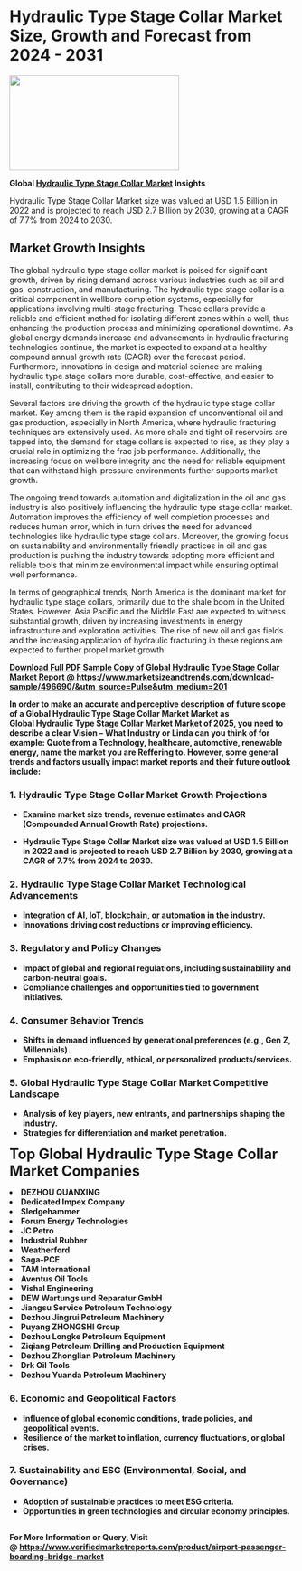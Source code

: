 <H1>Hydraulic Type Stage Collar Market Size, Growth and Forecast from 2024 - 2031</H1><img class="aligncenter size-medium wp-image-584254" src="https://thirdeyenews.in/wp-content/uploads/2024/09/Global-Market-Research-300x168.jpeg" alt="" width="300" height="168" /><p><strong>Global&nbsp;<a href="https://www.marketsizeandtrends.com/download-sample/496690/&amp;utm_source=Pulse&amp;utm_medium=201">Hydraulic Type Stage Collar Market</a> Insights</strong></p><p>Hydraulic Type Stage Collar Market size was valued at USD 1.5 Billion in 2022 and is projected to reach USD 2.7 Billion by 2030, growing at a CAGR of 7.7% from 2024 to 2030.</p><p><h2>Market Growth Insights</h2> <p>The global hydraulic type stage collar market is poised for significant growth, driven by rising demand across various industries such as oil and gas, construction, and manufacturing. The hydraulic type stage collar is a critical component in wellbore completion systems, especially for applications involving multi-stage fracturing. These collars provide a reliable and efficient method for isolating different zones within a well, thus enhancing the production process and minimizing operational downtime. As global energy demands increase and advancements in hydraulic fracturing technologies continue, the market is expected to expand at a healthy compound annual growth rate (CAGR) over the forecast period. Furthermore, innovations in design and material science are making hydraulic type stage collars more durable, cost-effective, and easier to install, contributing to their widespread adoption.</p> <p><strong><a href="#"></a></strong></p> <p>Several factors are driving the growth of the hydraulic type stage collar market. Key among them is the rapid expansion of unconventional oil and gas production, especially in North America, where hydraulic fracturing techniques are extensively used. As more shale and tight oil reservoirs are tapped into, the demand for stage collars is expected to rise, as they play a crucial role in optimizing the frac job performance. Additionally, the increasing focus on wellbore integrity and the need for reliable equipment that can withstand high-pressure environments further supports market growth.</p> <p>The ongoing trend towards automation and digitalization in the oil and gas industry is also positively influencing the hydraulic type stage collar market. Automation improves the efficiency of well completion processes and reduces human error, which in turn drives the need for advanced technologies like hydraulic type stage collars. Moreover, the growing focus on sustainability and environmentally friendly practices in oil and gas production is pushing the industry towards adopting more efficient and reliable tools that minimize environmental impact while ensuring optimal well performance.</p> <p>In terms of geographical trends, North America is the dominant market for hydraulic type stage collars, primarily due to the shale boom in the United States. However, Asia Pacific and the Middle East are expected to witness substantial growth, driven by increasing investments in energy infrastructure and exploration activities. The rise of new oil and gas fields and the increasing application of hydraulic fracturing in these regions are expected to further propel market growth.</p> <p><strong><a href="#"></p><p><span class=""><strong>Download Full PDF Sample Copy of Global Hydraulic Type Stage Collar Market Report</strong> @ <a href="https://www.marketsizeandtrends.com/download-sample/496690/&amp;utm_source=Pulse&amp;utm_medium=201" target="_blank">https://www.marketsizeandtrends.com/download-sample/496690/&amp;utm_source=Pulse&amp;utm_medium=201</a></span></p><p>In order to make an accurate and perceptive description of future scope of a Global&nbsp;Hydraulic Type Stage Collar Market Market as Global&nbsp;Hydraulic Type Stage Collar Market Market of 2025, you need to describe a clear Vision &ndash; What Industry or Linda can you think of for example: Quote from a Technology, healthcare, automotive, renewable energy, name the market you are Reffering to. However, some general trends and factors usually impact market reports and their future outlook include:</p><h3>1.&nbsp;<strong>Hydraulic Type Stage Collar Market Growth Projections</strong></h3><ul><li>Examine market size trends, revenue estimates and CAGR (Compounded Annual Growth Rate) projections.</li><li><p>Hydraulic Type Stage Collar Market size was valued at USD 1.5 Billion in 2022 and is projected to reach USD 2.7 Billion by 2030, growing at a CAGR of 7.7% from 2024 to 2030.</p></li></ul><h3>2.&nbsp;<strong>Hydraulic Type Stage Collar Market Technological Advancements</strong></h3><ul><li>Integration of AI, IoT, blockchain, or automation in the industry.</li><li>Innovations driving cost reductions or improving efficiency.</li></ul><h3>3.&nbsp;<strong>Regulatory and Policy Changes</strong></h3><ul><li>Impact of global and regional regulations, including sustainability and carbon-neutral goals.</li><li>Compliance challenges and opportunities tied to government initiatives.</li></ul><h3>4.&nbsp;<strong>Consumer Behavior Trends</strong></h3><ul><li>Shifts in demand influenced by generational preferences (e.g., Gen Z, Millennials).</li><li>Emphasis on eco-friendly, ethical, or personalized products/services.</li></ul><h3>5.&nbsp;<strong>Global Hydraulic Type Stage Collar Market Competitive Landscape</strong></h3><ul><li>Analysis of key players, new entrants, and partnerships shaping the industry.</li><li>Strategies for differentiation and market penetration.</li></ul><p data-pm-slice="1 1 []"><span style="color: inherit; font-family: inherit; font-size: 25px;">Top Global Hydraulic Type Stage Collar Market Companies</span></p><div class="" data-test-id=""><p><li>DEZHOU QUANXING</li><li> Dedicated Impex Company</li><li> Sledgehammer</li><li> Forum Energy Technologies</li><li> JC Petro</li><li> Industrial Rubber</li><li> Weatherford</li><li> Saga-PCE</li><li> TAM International</li><li> Aventus Oil Tools</li><li> Vishal Engineering</li><li> DEW Wartungs und Reparatur GmbH</li><li> Jiangsu Service Petroleum Technology</li><li> Dezhou Jingrui Petroleum Machinery</li><li> Puyang ZHONGSHI Group</li><li> Dezhou Longke Petroleum Equipment</li><li> Ziqiang Petroleum Drilling and Production Equipment</li><li> Dezhou Zhonglian Petroleum Machinery</li><li> Drk Oil Tools</li><li> Dezhou Yuanda Petroleum Machinery</li></p></div><h3>6.&nbsp;<strong>Economic and Geopolitical Factors</strong></h3><ul><li>Influence of global economic conditions, trade policies, and geopolitical events.</li><li>Resilience of the market to inflation, currency fluctuations, or global crises.</li></ul><h3>7.&nbsp;<strong>Sustainability and ESG (Environmental, Social, and Governance)</strong></h3><ul><li>Adoption of sustainable practices to meet ESG criteria.</li><li>Opportunities in green technologies and circular economy principles.</li></ul><h2><strong style="font-size: 14px;">For More Information or Query, Visit @&nbsp;</strong><a style="background-color: #ffffff; font-size: 14px;" href="https://www.marketsizeandtrends.com/report/hydraulic-type-stage-collar-market/" target="_blank">https://www.verifiedmarketreports.com/product/airport-passenger-boarding-bridge-market</a></h2>

